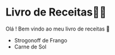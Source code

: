 # Livro de Receitas:man_cook:



Olá !  Bem vindo ao meu livro de receitas  :meat_on_bone:



- Strogonoff de Frango
- Carne de Sol



 

 


